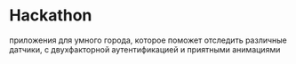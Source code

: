 # Hackathon
приложения для умного города, которое поможет отследить различные датчики, с двухфакторной аутентификацией и приятными анимациями
